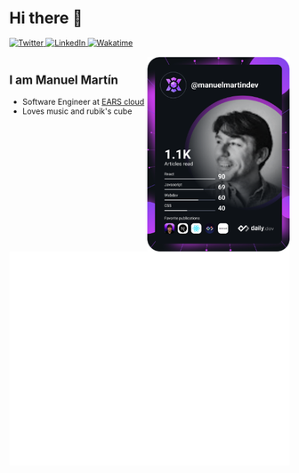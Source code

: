 # Hi there 👋

<div align="left">
  <a href="https://twitter.com/ManuelMartinDia">
    <img
      src="https://img.shields.io/twitter/follow/ManuelMartinDia?label=Twitter&logo=twitter&style=flat-square&color=1da1f2&logoColor=ffffff"
      alt="Twitter"
    />
  </a>
  <a href="https://www.linkedin.com/in/manuel-martin-developer/">
    <img
      src="https://img.shields.io/static/v1?logo=linkedin&style=flat-square&color=0072b1&label=LinkedIn&message=%E2%98%86"
      alt="LinkedIn"
    />
  </a>
  <a href="https://wakatime.com/@8020e9ee-e306-42d1-badf-114217fce27c">
    <img
    src="https://wakatime.com/badge/user/8020e9ee-e306-42d1-badf-114217fce27c.svg?style=flat-square&color=007acc&label=Wakatime&logo=wakatime&logoColor=ffffff"
      alt="Wakatime"
    />
  </a>
  <br/><br/>
    <a href="https://api.daily.dev/get?r=manuelmartindev" target="_blank">
    <img
      width="256"
      align="right"
      src="https://raw.githubusercontent.com/manuelmartin-developer/manuelmartin-developer/devcard/devcard.svg"
    />
  </a>
</div>

## I am Manuel Martín

- Software Engineer at [EARS cloud](https://earscloud.io/)
- Loves music and rubik's cube
  <br/><br/><br/>

<!-- Github metrics -->

![Metrics](https://raw.githubusercontent.com/manuelmartin-developer/manuelmartin-developer/main/github-metrics.svg)
